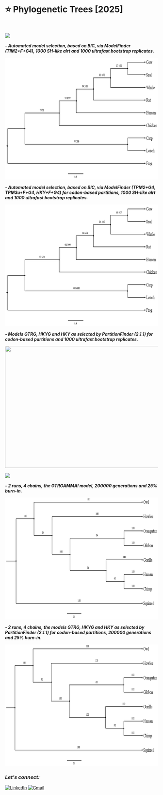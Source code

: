 # :star: Phylogenetic Trees [2025]

<br>

![](https://img.shields.io/badge/MAXIMUM%20LIKELIHOOD%20-IQ--TREE-eb3471?style=for-the-badge)

***- Automated model selection, based on BIC, via ModelFinder (TIM2+F+G4), 1000 SH-like alrt and 1000 ultrafast bootstrap replicates.***

<img src="https://github.com/Rohit-Rannavre/Phylogenetic-Trees/blob/main/Trees/1.IT.png" width="600" height="400">

***- Automated model selection, based on BIC, via ModelFinder (TPM2+G4, TPM3u+F+G4, HKY+F+G4) for codon-based partitions, 1000 SH-like alrt and 1000 ultrafast bootstrap replicates.***

<img src="https://github.com/Rohit-Rannavre/Phylogenetic-Trees/blob/main/Trees/2.IT.png" width="600" height="400">

***- Models GTRG, HKYG and HKY as selected by PartitionFinder (2.1.1) for codon-based partitions and 1000 ultrafast bootstrap replicates.***

<img src="" width="600" height="400">

![](https://img.shields.io/badge/BAYESIAN%20INFERENCE%20-MRBAYES-ebe534?style=for-the-badge)

***- 2 runs, 4 chains, the GTRGAMMAI model, 200000 generations and 25% burn-in.***

<img src="https://github.com/Rohit-Rannavre/Phylogenetic-Trees/blob/main/Trees/MrBayes.png" width="600" height="400">

***- 2 runs, 4 chains, the models GTRG, HKYG and HKY as selected by PartitionFinder (2.1.1) for codon-based partitions, 200000 generations and 25% burn-in.***

<img src="https://github.com/Rohit-Rannavre/Phylogenetic-Trees/blob/main/Trees/MrBayes-2.png" width="600" height="400">

<br>

### ***Let's connect:*** 
[![LinkedIn](https://img.shields.io/badge/linkedin-%230077B5.svg?style=for-the-badge&logo=linkedin&logoColor=white)](https://www.linkedin.com/in/rohit-rannavre) 
[![Gmail](https://img.shields.io/badge/Gmail-D14836?style=for-the-badge&logo=gmail&logoColor=white)](mailto:rohit.rannavre@gmail.com)
